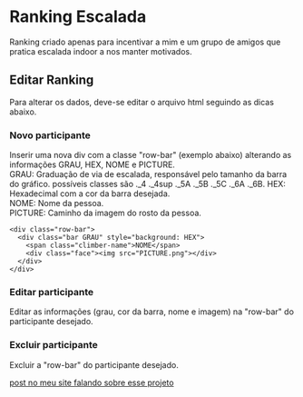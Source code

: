 # Ranking Escalada  
Ranking criado apenas para incentivar a mim e um grupo de amigos que pratica escalada indoor a nos manter motivados.

## Editar Ranking  
Para alterar os dados, deve-se editar o arquivo html seguindo as dicas abaixo.

### Novo participante  
Inserir uma nova div com a classe "row-bar" (exemplo abaixo) alterando as informações GRAU, HEX, NOME e PICTURE.  
GRAU: Graduação de via de escalada, responsável pelo tamanho da barra do gráfico. possíveis classes são ._4 ._4sup ._5A ._5B ._5C ._6A ._6B.
HEX: Hexadecimal com a cor da barra desejada.  
NOME: Nome da pessoa.  
PICTURE: Caminho da imagem do rosto da pessoa.

```
<div class="row-bar">
  <div class="bar GRAU" style="background: HEX">
    <span class="climber-name">NOME</span>
    <div class="face"><img src="PICTURE.png"></div>
  </div>
</div>
```

### Editar participante  
Editar as informações (grau, cor da barra, nome e imagem) na "row-bar" do participante desejado.

### Excluir participante
Excluir a "row-bar" do participante desejado.

[post no meu site falando sobre esse projeto](https://mateusmartos.com.br/ranking-de-escalada/)
